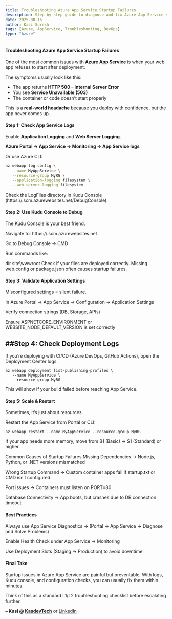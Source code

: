 ```yaml
---
title: Troubleshooting Azure App Service Startup Failures
description: Step-by-step guide to diagnose and fix Azure App Service startup failures, including logs, Kudu console, and common misconfigurations.
date: 2025-08-16
author: Kasi Suresh
tags: [Azure, AppService, Troubleshooting, DevOps]
type: "Azure"
---
```


#### Troubleshooting Azure App Service Startup Failures

One of the most common issues with **Azure App Service** is when your web app refuses to start after deployment.  

The symptoms usually look like this:
- The app returns **HTTP 500 – Internal Server Error**  
- You see **Service Unavailable (503)**  
- The container or code doesn’t start properly  

This is a **real-world headache** because you deploy with confidence, but the app never comes up.



#### Step 1: Check App Service Logs

Enable **Application Logging** and **Web Server Logging**.

**Azure Portal → App Service → Monitoring → App Service logs**  

Or use Azure CLI:

```bash
az webapp log config \
   --name MyAppService \
   --resource-group MyRG \
   --application-logging filesystem \
   --web-server-logging filesystem

   ```
Check the LogFiles directory in Kudu Console (https://<appname>.scm.azurewebsites.net/DebugConsole).

#### Step 2: Use Kudu Console to Debug
The Kudu Console is your best friend.

Navigate to: https://<appname>.scm.azurewebsites.net

Go to Debug Console → CMD

Run commands like:

dir site\wwwroot
Check if your files are deployed correctly. Missing web.config or package.json often causes startup failures.

#### Step 3: Validate Application Settings
Misconfigured settings = silent failure.

In Azure Portal → App Service → Configuration → Application Settings

Verify connection strings (DB, Storage, APIs)

Ensure ASPNETCORE_ENVIRONMENT or WEBSITE_NODE_DEFAULT_VERSION is set correctly

## ##Step 4: Check Deployment Logs
If you’re deploying with CI/CD (Azure DevOps, GitHub Actions), open the Deployment Center logs.

```
az webapp deployment list-publishing-profiles \
   --name MyAppService \
   --resource-group MyRG
   ```
This will show if your build failed before reaching App Service.

#### Step 5: Scale & Restart
Sometimes, it’s just about resources.

Restart the App Service from Portal or CLI:

```
az webapp restart --name MyAppService --resource-group MyRG
```
If your app needs more memory, move from B1 (Basic) → S1 (Standard) or higher.

Common Causes of Startup Failures
Missing Dependencies → Node.js, Python, or .NET versions mismatched

Wrong Startup Command → Custom container apps fail if startup.txt or CMD isn’t configured

Port Issues → Containers must listen on PORT=80

Database Connectivity → App boots, but crashes due to DB connection timeout

#### Best Practices
Always use App Service Diagnostics → (Portal → App Service → Diagnose and Solve Problems)

Enable Health Check under App Service → Monitoring

Use Deployment Slots (Staging → Production) to avoid downtime

#### Final Take
Startup issues in Azure App Service are painful but preventable.
With logs, Kudu console, and configuration checks, you can usually fix them within minutes.

Think of this as a standard L1/L2 troubleshooting checklist before escalating further.

**– Kasi @ [KasdevTech](https://kasdevtech.com)** or [LinkedIn](https://www.linkedin.com/in/kasi-suresh-992675177/)
